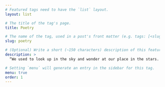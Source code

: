 ```yaml
---
# Featured tags need to have the `list` layout.
layout: list

# The title of the tag's page.
title: Poetry

# The name of the tag, used in a post's front matter (e.g. tags: [<slug>]).
slug: poetry

# (Optional) Write a short (~150 characters) description of this featured tag.
description: >
  “We used to look up in the sky and wonder at our place in the stars. Now we just look down and worry about our place in the dirt.” — Interstellar

# Setting `menu` will generate an entry in the sidebar for this tag.
menu: true
order: 1
---
```

